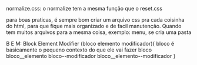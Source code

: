 normalize.css: o normalize tem a mesma função que o reset.css

para boas praticas, é sempre bom criar um arquivo css pra cada coisinha do html, para que fique mais organizado e de facil manutenção. 
Quando tem muitos arquivos para a mesma coisa, exemplo: menu, se cria uma pasta

B E M: Block Element Modifier (bloco elemento modificador){
    bloco é basicamente o pequeno contexto do que ele vai fazer
    bloco
    bloco__elemento
    bloco--modificador
    bloco__elemento--modificador
}